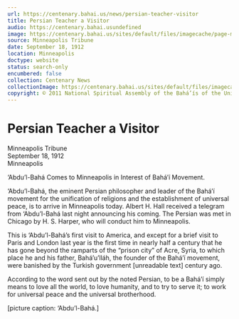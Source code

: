 ```yaml
---
url: https://centenary.bahai.us/news/persian-teacher-visitor
title: Persian Teacher a Visitor
audio: https://centenary.bahai.usundefined
image: https://centenary.bahai.us/sites/default/files/imagecache/page-main-image/images/press_clippings/19120918%2CMinneapolis%20Tribune%2CPersian%20Teacher%20A%20Visitor.png
source: Minneapolis Tribune
date: September 18, 1912
location: Minneapolis
doctype: website
status: search-only
encumbered: false
collection: Centenary News
collectionImage: https://centenary.bahai.us/sites/default/files/imagecache/theme-image/main_image/abdulbaha-overview-small_0.jpg
copyright: © 2011 National Spiritual Assembly of the Bahá’ís of the United States
---
```



# Persian Teacher a Visitor

Minneapolis Tribune  
September 18, 1912  
Minneapolis  



‘Abdu’l-Bahá Comes to Minneapolis in Interest of Bahá’í Movement.

‘Abdu’l-Bahá, the eminent Persian philosopher and leader of the Bahá’í movement for the unification of religions and the establishment of universal peace, is to arrive in Minneapolis today. Albert H. Hall received a telegram from ‘Abdu’l-Bahá last night announcing his coming. The Persian was met in Chicago by H. S. Harper, who will conduct him to Minneapolis.

This is ‘Abdu’l-Bahá’s first visit to America, and except for a brief visit to Paris and London last year is the first time in nearly half a century that he has gone beyond the ramparts of the “prison city” of Acre, Syria, to which place he and his father, Bahá’u’lláh, the founder of the Bahá’í movement, were banished by the Turkish government \[unreadable text\] century ago.

According to the word sent out by the noted Persian, to be a Bahá’í simply means to love all the world, to love humanity, and to try to serve it; to work for universal peace and the universal brotherhood.

\[picture caption: ‘Abdu’l-Bahá.\]